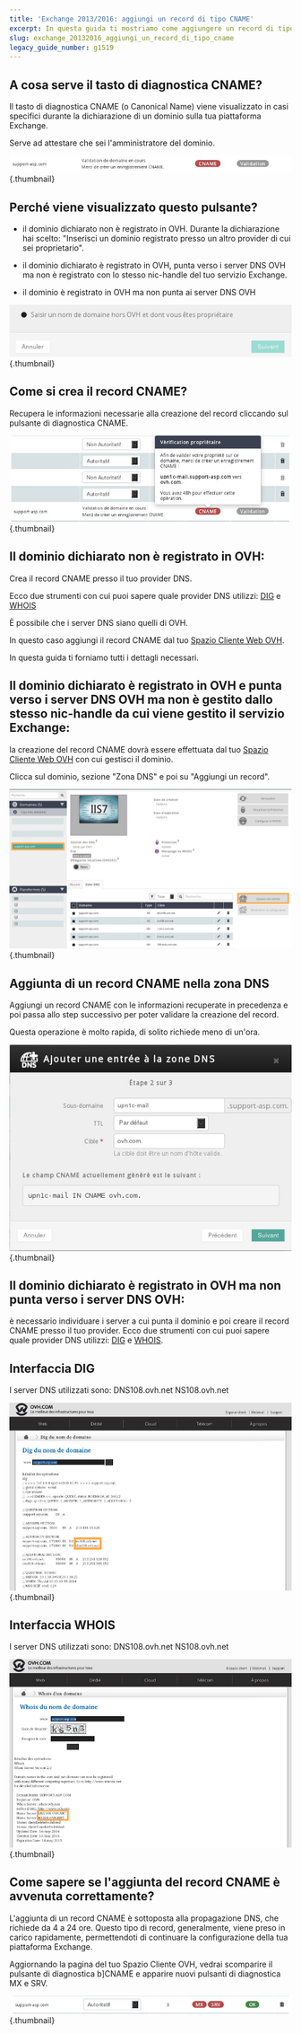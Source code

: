 ```yaml
---
title: 'Exchange 2013/2016: aggiungi un record di tipo CNAME'
excerpt: In questa guida ti mostriamo come aggiungere un record di tipo CNAME
slug: exchange_20132016_aggiungi_un_record_di_tipo_cname
legacy_guide_number: g1519
---
```



## A cosa serve il tasto di diagnostica CNAME?
Il tasto di diagnostica CNAME (o Canonical Name) viene visualizzato in casi specifici durante la dichiarazione di un dominio sulla tua piattaforma Exchange.

Serve ad attestare che sei l'amministratore del dominio.

![](images/img_2057.jpg){.thumbnail}


## Perché viene visualizzato questo pulsante?

- il dominio dichiarato non è registrato in OVH. Durante la dichiarazione hai scelto: "Inserisci un dominio registrato presso un altro provider di cui sei proprietario".

- il dominio dichiarato è registrato in OVH, punta verso i server DNS OVH ma non è registrato con lo stesso nic-handle del tuo servizio Exchange.

- il dominio è registrato in OVH ma non punta ai server DNS OVH



![](images/img_2058.jpg){.thumbnail}


## Come si crea il record CNAME?
Recupera le informazioni necessarie alla creazione del record cliccando sul pulsante di diagnostica CNAME.

![](images/img_2059.jpg){.thumbnail}

## Il dominio dichiarato non è registrato in OVH:
Crea il record CNAME presso il tuo provider DNS.

Ecco due strumenti con cui puoi sapere quale provider DNS utilizzi: [DIG](https://www.ovh.it/supporto/strumenti/dig_domain.pl) e [WHOIS](https://http://www.ovh.it/cgi-bin/whois.pl)

È possibile che i server DNS siano quelli di OVH.

In questo caso aggiungi il record CNAME dal tuo [Spazio Cliente Web OVH](https://www.ovh.com/manager/web/login.html).

In questa guida ti forniamo tutti i dettagli necessari.

## Il dominio dichiarato è registrato in OVH e punta verso i server DNS OVH ma non è gestito dallo stesso nic-handle da cui viene gestito il servizio Exchange:
la creazione del record CNAME dovrà essere effettuata dal tuo [Spazio Cliente Web OVH](https://www.ovh.com/manager/web/login.html) con cui gestisci il dominio. 

Clicca sul dominio, sezione "Zona DNS" e poi su  "Aggiungi un record".

![](images/img_2060.jpg){.thumbnail}

## Aggiunta di un record CNAME nella zona DNS
Aggiungi un record CNAME con le informazioni recuperate in precedenza e poi passa allo step successivo per poter validare la creazione del record.

Questa operazione è molto rapida, di solito richiede meno di un'ora.

![](images/img_2061.jpg){.thumbnail}

## Il dominio dichiarato è registrato in OVH ma non punta verso i server DNS OVH:
è necessario individuare i server a cui punta il dominio e poi creare il record CNAME presso il tuo provider. Ecco due strumenti con cui puoi sapere quale provider DNS utilizzi: [DIG](https://www.ovh.it/supporto/strumenti/dig_domain.pl) e [WHOIS](https://http://www.ovh.it/cgi-bin/whois.pl).

## Interfaccia DIG
I server DNS utilizzati sono: 
DNS108.ovh.net
NS108.ovh.net

![](images/img_2062.jpg){.thumbnail}

## Interfaccia WHOIS
I server DNS utilizzati sono: 
DNS108.ovh.net
NS108.ovh.net

![](images/img_2063.jpg){.thumbnail}


## Come sapere se l'aggiunta del record CNAME è avvenuta correttamente?
L'aggiunta di un record CNAME è sottoposta alla propagazione DNS, che richiede da 4 a 24 ore. Questo tipo di record, generalmente, viene preso in carico rapidamente, permettendoti di continuare la configurazione della tua piattaforma Exchange. 

Aggiornando la pagina del tuo Spazio Cliente OVH, vedrai scomparire il pulsante di diagnostica b]CNAME e apparire nuovi pulsanti di diagnostica MX e SRV.

![](images/img_2064.jpg){.thumbnail}


